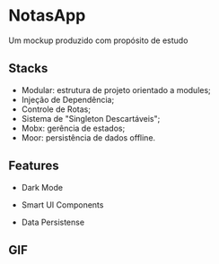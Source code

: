 # NotasApp

Um mockup produzido com propósito de estudo

## Stacks

- Modular: estrutura de projeto orientado a modules; 
- Injeção de Dependência;
- Controle de Rotas;
- Sistema de "Singleton Descartáveis";
- Mobx: gerência de estados;
- Moor: persistência de dados offline.

## Features

- Dark Mode

- Smart UI Components

- Data Persistense

## GIF